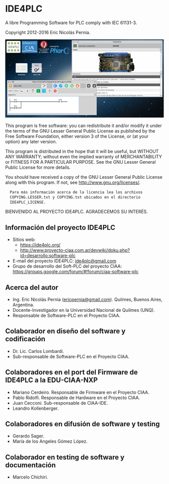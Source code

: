 # IDE4PLC

A libre Programming Software for PLC comply with IEC 61131-3.

Copyright 2012-2016 Eric Nicolás Pernia.

![Imagen "IDE4PLCv1-0-5.png" no encontrada](assets/img/IDE4PLCv1-0-4.png "IDE4PLC v1.0.5")

This program is free software: you can redistribute it and/or modify it under the terms of the GNU Lesser General Public License as published by the Free Software Foundation, either version 3 of the License, or (at your option) any later version.

This program is distributed in the hope that it will be useful, but WITHOUT ANY WARRANTY; without even the implied warranty of MERCHANTABILITY or FITNESS FOR A PARTICULAR PURPOSE.  See the GNU Lesser General Public License for more details.

You should have received a copy of the GNU Lesser General Public License along with this program.  If not, see <http://www.gnu.org/licenses/>.

      Para más información acerca de la licencia lea los archivos 
      COPYING.LESSER.txt y COPYING.txt ubicados en el directorio 
      IDE4PLC_LICENSE.

BIENVENIDO AL PROYECTO IDE4PLC. AGRADECEMOS SU INTERÉS.

## Información del proyecto IDE4PLC

   * Sitios web: 
      - https://ide4plc.org/
      - http://www.proyecto-ciaa.com.ar/devwiki/doku.php?id=desarrollo:software-plc
   * E-mail del proyecto IDE4PLC: ide4plc@gmail.com
   * Grupo de desarrollo del Soft-PLC del proyecto CIAA: https://groups.google.com/forum/#!forum/ciaa-software-plc
   
## Acerca del autor
   
   * Ing. Eric Nicolás Pernia (ericpernia@gmail.com). Quilmes, Buenos Aires, Argentina.
   * Docente-Investigador en la Universidad Nacional de Quilmes (UNQ).
   * Responsable de Software-PLC en el Proyecto CIAA.
   
## Colaborador en diseño del software y codificación

   * Dr. Lic. Carlos Lombardi.
   * Sub-responsable de Software-PLC en el Proyecto CIAA.
   
## Colaboradores en el port del Firmware de IDE4PLC a la EDU-CIAA-NXP

   * Mariano Cerdeiro. Responsable de Firmware en el Proyecto CIAA.
   * Pablo Ridolfi. Responsable de Hardware en el Proyecto CIAA.
   * Juan Cecconi. Sub-responsable de CIAA-IDE.
   * Leandro Kollenberger.
   
## Colaboradores en difusión de software y testing

   * Gerardo Sager.
   * María de los Angeles Gómez López.
   
## Colaborador en testing de software y documentación

   * Marcelo Chichiri.
